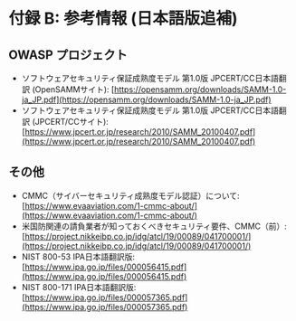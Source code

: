 # 付録 B: 参考情報 (日本語版追補)

## OWASP プロジェクト

* ソフトウェアセキュリティ保証成熟度モデル 第1.0版 JPCERT/CC日本語翻訳 (OpenSAMMサイト): [https://opensamm.org/downloads/SAMM-1.0-ja_JP.pdf](https://opensamm.org/downloads/SAMM-1.0-ja_JP.pdf)
* ソフトウェアセキュリティ保証成熟度モデル 第1.0版 JPCERT/CC日本語翻訳 (JPCERT/CCサイト): [https://www.jpcert.or.jp/research/2010/SAMM_20100407.pdf](https://www.jpcert.or.jp/research/2010/SAMM_20100407.pdf)

## その他

* CMMC（サイバーセキュリティ成熟度モデル認証）について: [https://www.evaaviation.com/1-cmmc-about/](https://www.evaaviation.com/1-cmmc-about/)
* 米国防関連の請負業者が知っておくべきセキュリティ要件、CMMC（前）: [https://project.nikkeibp.co.jp/idg/atcl/19/00089/041700001/](https://project.nikkeibp.co.jp/idg/atcl/19/00089/041700001/)
* NIST 800-53 IPA日本語翻訳版: [https://www.ipa.go.jp/files/000056415.pdf](https://www.ipa.go.jp/files/000056415.pdf)
* NIST 800-171 IPA日本語翻訳版: [https://www.ipa.go.jp/files/000057365.pdf](https://www.ipa.go.jp/files/000057365.pdf) 
